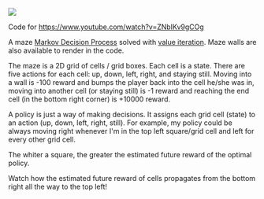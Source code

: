 ![](vis.gif)

Code for https://www.youtube.com/watch?v=ZNbIKv9gCOg

A maze [Markov Decision Process](https://en.wikipedia.org/wiki/Markov_decision_process) solved with [value iteration](https://people.eecs.berkeley.edu/~pabbeel/cs287-fa11/slides/mdps-intro-value-iteration.pdf). Maze walls are also available to render in the code.

The maze is a 2D grid of cells / grid boxes. Each cell is a state. There are five actions for each cell: up, down, left, right, and staying still. Moving into a wall is -100 reward and bumps the player back into the cell he/she was in, moving into another cell (or staying still) is -1 reward and reaching the end cell (in the bottom right corner) is +10000 reward.

A policy is just a way of making decisions. It assigns each grid cell (state) to an action (up, down, left, right, still). For example, my policy could be always moving right whenever I'm in the top left square/grid cell and left for every other grid cell.

The whiter a square, the greater the estimated future reward of the optimal policy.

Watch how the estimated future reward of cells propagates from the bottom right all the way to the top left!
